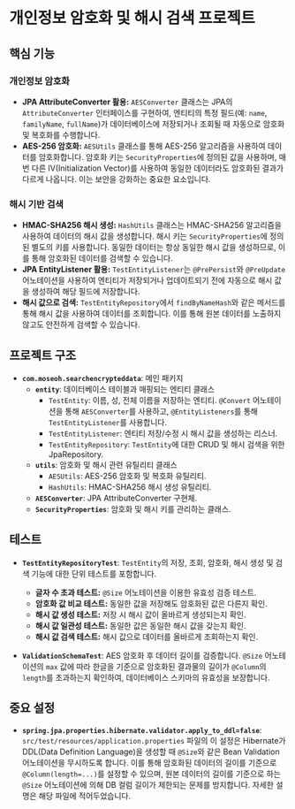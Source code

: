 # 개인정보 암호화 및 해시 검색 프로젝트

## 핵심 기능

### 개인정보 암호화

- **JPA AttributeConverter 활용:** `AESConverter` 클래스는 JPA의 `AttributeConverter` 인터페이스를 구현하여, 엔티티의 특정 필드(예: `name`, `familyName`, `fullName`)가 데이터베이스에 저장되거나 조회될 때 자동으로 암호화 및 복호화를 수행합니다.
- **AES-256 암호화:** `AESUtils` 클래스를 통해 AES-256 알고리즘을 사용하여 데이터를 암호화합니다. 암호화 키는 `SecurityProperties`에 정의된 값을 사용하며, 매번 다른 IV(Initialization Vector)를 사용하여 동일한 데이터라도 암호화된 결과가 다르게 나옵니다. 이는 보안을 강화하는 중요한 요소입니다.

### 해시 기반 검색

- **HMAC-SHA256 해시 생성:** `HashUtils` 클래스는 HMAC-SHA256 알고리즘을 사용하여 데이터의 해시 값을 생성합니다. 해시 키는 `SecurityProperties`에 정의된 별도의 키를 사용합니다. 동일한 데이터는 항상 동일한 해시 값을 생성하므로, 이를 통해 암호화된 데이터를 검색할 수 있습니다.
- **JPA EntityListener 활용:** `TestEntityListener`는 `@PrePersist`와 `@PreUpdate` 어노테이션을 사용하여 엔티티가 저장되거나 업데이트되기 전에 자동으로 해시 값을 생성하여 해당 필드에 저장합니다.
- **해시 값으로 검색:** `TestEntityRepository`에서 `findByNameHash`와 같은 메서드를 통해 해시 값을 사용하여 데이터를 조회합니다. 이를 통해 원본 데이터를 노출하지 않고도 안전하게 검색할 수 있습니다.

## 프로젝트 구조

- **`com.moseoh.searchencrypteddata`**: 메인 패키지
  - **`entity`**: 데이터베이스 테이블과 매핑되는 엔티티 클래스
    - `TestEntity`: 이름, 성, 전체 이름을 저장하는 엔티티. `@Convert` 어노테이션을 통해 `AESConverter`를 사용하고, `@EntityListeners`를 통해 `TestEntityListener`를 사용합니다.
    - `TestEntityListener`: 엔티티 저장/수정 시 해시 값을 생성하는 리스너.
    - `TestEntityRepository`: `TestEntity`에 대한 CRUD 및 해시 검색을 위한 JpaRepository.
  - **`utils`**: 암호화 및 해시 관련 유틸리티 클래스
    - `AESUtils`: AES-256 암호화 및 복호화 유틸리티.
    - `HashUtils`: HMAC-SHA256 해시 생성 유틸리티.
  - **`AESConverter`**: JPA AttributeConverter 구현체.
  - **`SecurityProperties`**: 암호화 및 해시 키를 관리하는 클래스.

## 테스트

- **`TestEntityRepositoryTest`**: `TestEntity`의 저장, 조회, 암호화, 해시 생성 및 검색 기능에 대한 단위 테스트를 포함합니다.
  - **글자 수 초과 테스트:** `@Size` 어노테이션을 이용한 유효성 검증 테스트.
  - **암호화 값 비교 테스트:** 동일한 값을 저장해도 암호화된 값은 다른지 확인.
  - **해시 값 생성 테스트:** 저장 시 해시 값이 올바르게 생성되는지 확인.
  - **해시 값 일관성 테스트:** 동일한 값은 동일한 해시 값을 갖는지 확인.
  - **해시 값 검색 테스트:** 해시 값으로 데이터를 올바르게 조회하는지 확인.

- **`ValidationSchemaTest`**: AES 암호화 후 데이터 길이를 검증합니다. `@Size` 어노테이션의 `max` 값에 따라 한글을 기준으로 암호화된 결과물의 길이가 `@Column`의 `length`를 초과하는지 확인하여, 데이터베이스 스키마의 유효성을 보장합니다.

## 중요 설정

- **`spring.jpa.properties.hibernate.validator.apply_to_ddl=false`**: `src/test/resources/application.properties` 파일의 이 설정은 Hibernate가 DDL(Data Definition Language)을 생성할 때 `@Size`와 같은 Bean Validation 어노테이션을 무시하도록 합니다. 이를 통해 암호화된 데이터의 길이를 기준으로 `@Column(length=...)`를 설정할 수 있으며, 원본 데이터의 길이를 기준으로 하는 `@Size` 어노테이션에 의해 DB 컬럼 길이가 제한되는 문제를 방지합니다. 자세한 설명은 해당 파일에 적어두었습니다.